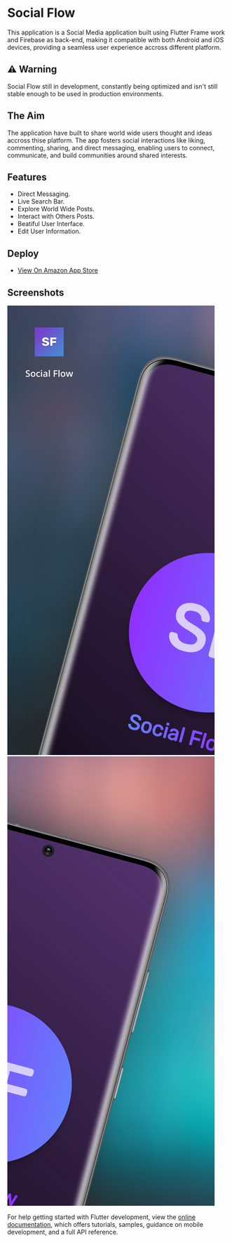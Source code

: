# Social Flow

This application is a Social Media application built using Flutter Frame work and Firebase as back-end, making it compatible with both Android and iOS devices, providing a seamless user experience accross different platform.

## ⚠️ Warning

Social Flow still in development, constantly being optimized and isn't still stable enough to be used in production environments.

## The Aim

The application have built to share world wide users thought and ideas accross thise platform. The app fosters social interactions like liking, commenting, sharing, and direct messaging, enabling users to connect, communicate, and build communities around shared interests.

## Features

- Direct Messaging.
- Live Search Bar.
- Explore World Wide Posts.
- Interact with Others Posts.
- Beatiful User Interface.
- Edit User Information.

## Deploy

- [View On Amazon App Store](https://www.amazon.com/gp/product/B0CLKVSJYX)

## Screenshots

![Screenshot 1](Hotpot0.png)
![Screenshot 2](Hotpot1.png)


For help getting started with Flutter development, view the
[online documentation](https://docs.flutter.dev/), which offers tutorials,
samples, guidance on mobile development, and a full API reference.
